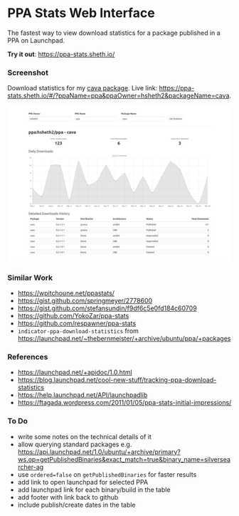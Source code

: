 # PPA Stats Web Interface

The fastest way to view download statistics for a package published in a PPA on Launchpad.

**Try it out**: https://ppa-stats.sheth.io/

### Screenshot
Download statistics for my [cava package](https://github.com/hsheth2/cava-ppa). Live link: https://ppa-stats.sheth.io/#/?ppaName=ppa&ppaOwner=hsheth2&packageName=cava.

[![screenshot](screenshot.png)](https://ppa-stats.sheth.io/)

### Similar Work
- https://wpitchoune.net/ppastats/
- https://gist.github.com/springmeyer/2778600
- https://gist.github.com/stefansundin/f9df6c5e0fd184c60709
- https://github.com/YokoZar/ppa-stats
- https://github.com/respawner/ppa-stats
- `indicator-ppa-download-statistics` from https://launchpad.net/~thebernmeister/+archive/ubuntu/ppa/+packages

### References
- https://launchpad.net/+apidoc/1.0.html
- https://blog.launchpad.net/cool-new-stuff/tracking-ppa-download-statistics
- https://help.launchpad.net/API/launchpadlib
- https://ftagada.wordpress.com/2011/01/05/ppa-stats-initial-impressions/

### To Do
- write some notes on the technical details of it
- allow querying standard packages e.g. https://api.launchpad.net/1.0/ubuntu/+archive/primary?ws.op=getPublishedBinaries&exact_match=true&binary_name=silversearcher-ag
- use `ordered=false` on `getPublishedBinaries` for faster results
- add link to open launchpad for selected PPA
- add launchpad link for each binary/build in the table
- add footer with link back to github
- include publish/create dates in the table

